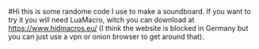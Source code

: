 #Hi this is some randome code I use to make a soundboard. If you want to try it you will need LuaMacro, witch you can download at https://www.hidmacros.eu/ (I think the website is blocked in Germany but you can just use a vpn or onion browser to get around that).
